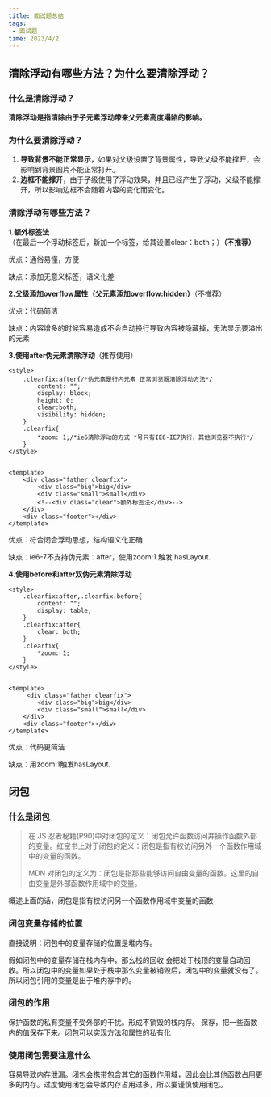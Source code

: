 ```yaml
---
title: 面试题总结
tags:
 - 面试题
time: 2023/4/2
---
```


## 清除浮动有哪些方法？为什么要清除浮动？

### 什么是清除浮动？

**清除浮动是指清除由于子元素浮动带来父元素高度塌陷的影响。**

### 为什么要清除浮动？

1. **导致背景不能正常显示**，如果对父级设置了背景属性，导致父级不能撑开，会影响到背景图片不能正常打开。
2. **边框不能撑开**，由于子级使用了浮动效果，并且已经产生了浮动，父级不能撑开，所以影响边框不会随着内容的变化而变化。

### 清除浮动有哪些方法？

**1.额外标签法**（在最后一个浮动标签后，新加一个标签，给其设置clear：both；）**（不推荐）**

优点：通俗易懂，方便

缺点：添加无意义标签，语义化差

**2.父级添加overflow属性（父元素添加overflow:hidden）**（不推荐）

优点：代码简洁

缺点：内容增多的时候容易造成不会自动换行导致内容被隐藏掉，无法显示要溢出的元素

**3.使用after伪元素清除浮动**（推荐使用）

```vue
<style>
	.clearfix:after{/*伪元素是行内元素 正常浏览器清除浮动方法*/
        content: "";
        display: block;
        height: 0;
        clear:both;
        visibility: hidden;
    }
    .clearfix{
        *zoom: 1;/*ie6清除浮动的方式 *号只有IE6-IE7执行，其他浏览器不执行*/
    }
</style>

 
<template>
    <div class="father clearfix">
        <div class="big">big</div>
        <div class="small">small</div>
        <!--<div class="clear">额外标签法</div>-->
    </div>
    <div class="footer"></div>
</template>
```

优点：符合闭合浮动思想，结构语义化正确

缺点：ie6-7不支持伪元素：after，使用zoom:1 触发 hasLayout.

**4.使用before和after双伪元素清除浮动**

```vue
<style>
	.clearfix:after,.clearfix:before{
        content: "";
        display: table;
    }
    .clearfix:after{
        clear: both;
    }
    .clearfix{
        *zoom: 1;
    }
</style>

 
<template>
     <div class="father clearfix">
        <div class="big">big</div>
        <div class="small">small</div>
 	</div>
 	<div class="footer"></div>
</template>
```

优点：代码更简洁

缺点：用zoom:1触发hasLayout.

## 闭包

### 什么是闭包

> 在 JS 忍者秘籍(P90)中对闭包的定义：闭包允许函数访问并操作函数外部的变量。红宝书上对于闭包的定义：闭包是指有权访问另外一个函数作用域中的变量的函数。
>
> MDN 对闭包的定义为：闭包是指那些能够访问自由变量的函数。这里的自由变量是外部函数作用域中的变量。

概述上面的话，闭包是指有权访问另一个函数作用域中变量的函数

### 闭包变量存储的位置

直接说明：闭包中的变量存储的位置是堆内存。

假如闭包中的变量存储在栈内存中，那么栈的回收 会把处于栈顶的变量自动回收。所以闭包中的变量如果处于栈中那么变量被销毁后，闭包中的变量就没有了。所以闭包引用的变量是出于堆内存中的。

### 闭包的作用

保护函数的私有变量不受外部的干扰。形成不销毁的栈内存。
保存，把一些函数内的值保存下来。闭包可以实现方法和属性的私有化

### 使用闭包需要注意什么

容易导致内存泄漏。闭包会携带包含其它的函数作用域，因此会比其他函数占用更多的内存。过度使用闭包会导致内存占用过多，所以要谨慎使用闭包。
